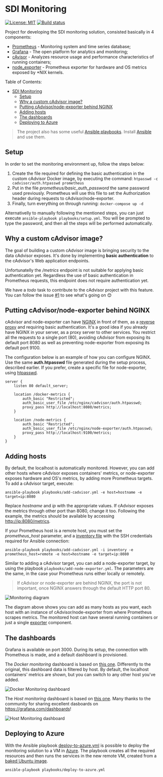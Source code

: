 # SDI Monitoring

[![License: MIT](https://img.shields.io/badge/License-MIT-yellow.svg)](https://opensource.org/licenses/MIT) [![Build status](https://travis-ci.org/savvydatainsights/monitoring.svg?branch=master)](https://travis-ci.org/savvydatainsights/monitoring)

Project for developing the SDI monitoring solution, consisted basically in 4 components:

- [Prometheus](https://prometheus.io) - Monitoring system and time series database;
- [Grafana](https://grafana.com) - The open platform for analytics and monitoring;
- [cAvisor](https://github.com/google/cadvisor) - Analyzes resource usage and performance characteristics of running containers;
- [node_exporter](https://github.com/prometheus/node_exporter) - Prometheus exporter for hardware and OS metrics exposed by *NIX kernels.

Table of Contents:

- [SDI Monitoring](#sdi-monitoring)
  - [Setup](#setup)
  - [Why a custom cAdvisor image?](#why-a-custom-cadvisor-image)
  - [Putting cAdvisor/node-exporter behind NGINX](#putting-cadvisornode-exporter-behind-nginx)
  - [Adding hosts](#adding-hosts)
  - [The dashboards](#the-dashboards)
  - [Deploying to Azure](#deploying-to-azure)

> The project also has some useful [Ansible playbooks](playbooks). Install [Ansible](https://www.ansible.com) and use them.

## Setup

In order to set the monitoring environment up, follow the steps below:

1. Create the file required for defining the basic authentication in the custom cAdvisor Docker image, by executing the command: `htpasswd -c cadvisor/auth.htpasswd prometheus`
2. Put in the file *prometheus/basic_auth_password* the same password used previously. Prometheus will use this file to set the Authorization header during requests to cAdvisor/node-exporter.
3. Finally, turn everything on through running: `docker-compose up -d`

Alternativelly to manually following the mentioned steps, you can just execute `ansible-playbook playbooks/setup.yml`. You will be prompted to type the password, and then all the steps will be performed automatically.

## Why a custom cAdvisor image?

The goal of building a custom cAdvisor image is bringing security to the data cAdvisor exposes. It's done by implementing **basic authentication** to the cAdvisor's Web application endpoints.

Unfortunatelly the */metrics* endpoint is not suitable for applying basic authentication yet. Regardless the use of basic authentication in Prometheus requests, this endpoint does not require authentication yet.

We have a *todo* task to contribute to the cAdvisor project with this feature. You can follow the issue [#1](https://github.com/savvydatainsights/monitoring/issues/1) to see what's going on :blush:

## Putting cAdvisor/node-exporter behind NGINX

cAdvisor and node-exporter can have [NGINX](https://www.nginx.com) in front of them, as a [reverse proxy](https://en.wikipedia.org/wiki/Reverse_proxy) and requiring basic authentication. It's a good idea if you already have NGINX in your server, as a proxy server to other services. You restrict all the requests to a single port (80), avoiding cAdvisor from exposing its default port 8080 as well as preventing node-exporter from exposing its default port 9100.

The configuration below is an example of how you can configure NGINX. Use the same **auth.htpasswd** file generated during the setup process, described earlier. If you prefer, create a specific file for node-exporter, using [htpasswd](https://httpd.apache.org/docs/2.4/programs/htpasswd.html).

```nginx
server {
    listen 80 default_server;

    location /docker-metrics {
        auth_basic "Restricted";
        auth_basic_user_file /etc/nginx/cadvisor/auth.htpasswd;
        proxy_pass http://localhost:8080/metrics;
    }

    location /node-metrics {
        auth_basic "Restricted";
        auth_basic_user_file /etc/nginx/node-exporter/auth.htpasswd;
        proxy_pass http://localhost:9100/metrics;
    }
}
```

## Adding hosts

By default, the localhost is automatically monitored. However, you can add other hosts where cAdvisor exposes containers' metrics, or node-exporter exposes hardware and OS's metrics, by adding more Prometheus targets. To add a cAdvisor target, execute:

`ansible-playbook playbooks/add-cadvisor.yml -e host=hostname -e target=ip:8080`

Replace *hostname* and *ip* with the appropriate values. If cAdvisor exposes the metrics through other port than 8080, change it too. Following the example, the metrics should be available by accessing <http://ip:8080/metrics>.

If your Prometheus host is a remote host, you must set the *prometheus_host* parameter, and a [inventory file](https://docs.ansible.com/ansible/latest/user_guide/intro_inventory.html) with the SSH credentials required for Ansible connection:

`ansible-playbook playbooks/add-cadvisor.yml -i inventory -e prometheus_host=remote -e host=hostname -e target=ip:8080`

Similar to adding a cAdvisor target, you can add a node-exporter target, by using the playbook `playbooks/add-node-exporter.yml`. The parameters are the same, in the case your Prometheus runs either locally or remotely.

> If cAdvisor or node-exporter are behind NGINX, the port is not important, once NGINX answers through the default HTTP port 80.

![Monitoring diagram](https://dev.savvydatainsights.co.uk/nexus/repository/savvy/files/sdi-monitoring.png)

The diagram above shows you can add as many hosts as you want, each host with an instance of cAdvisor/node-exporter from where Prometheus scrapes metrics. The monitored host can have several running containers or just a single [exporter](https://prometheus.io/docs/instrumenting/exporters) component.

## The dashboards

Grafana is available on port 3000. During its setup, the connection with Prometheus is made, and a default dashboard is provisioned.

The *Docker monitoring* dashboard is based on [this one](https://grafana.com/dashboards/193). Differently to the original, this dashboard data is filtered by host. By default, the localhost containers' metrics are shown, but you can switch to any other host you've added.

![Docker Monitoring dashboard](https://dev.savvydatainsights.co.uk/nexus/repository/savvy/files/docker-dashboard.png)

The *Host monitoring* dashboard is based on [this one](https://grafana.com/dashboards/6014). Many thanks to the community for sharing excellent dasboards on <https://grafana.com/dashboards>!

![Host Monitoring dashboard](https://dev.savvydatainsights.co.uk/nexus/repository/savvy/files/host-dashboard.png)

## Deploying to Azure

With the Ansible playbook [deploy-to-azure.yml](playbooks/deploy-to-azure.yml) is possible to deploy the monitoring solution to a VM in [Azure](https://azure.microsoft.com). The playbook creates all the required resources and then runs the services in the new remote VM, created from a [baked Ubuntu image](https://github.com/savvydatainsights/ubuntu).

`ansible-playbook playbooks/deploy-to-azure.yml`
